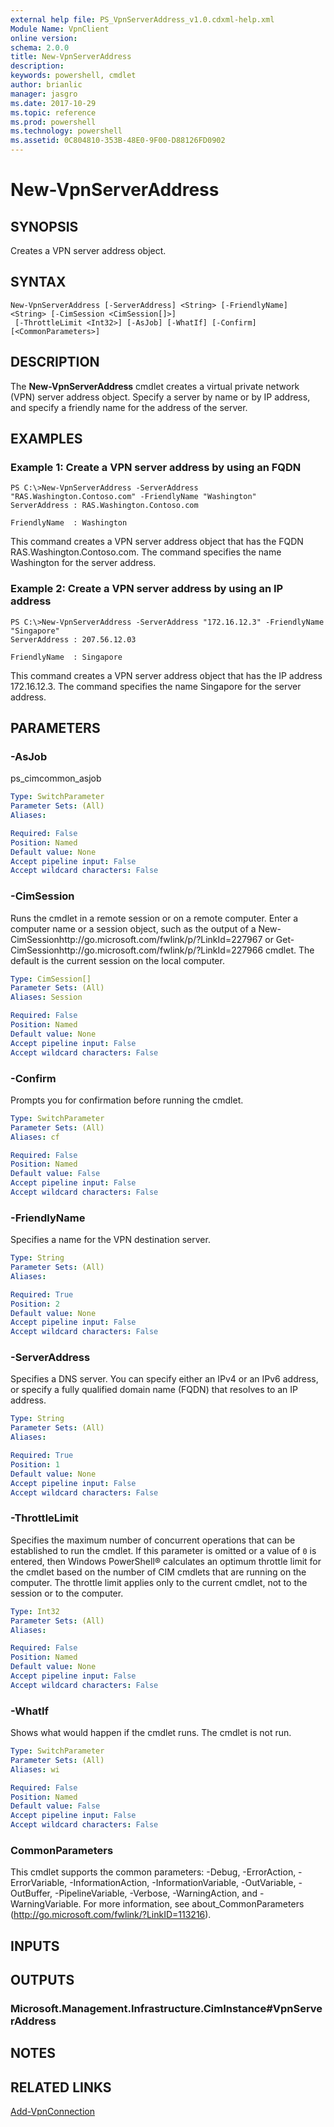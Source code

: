 ```yaml
---
external help file: PS_VpnServerAddress_v1.0.cdxml-help.xml
Module Name: VpnClient
online version: 
schema: 2.0.0
title: New-VpnServerAddress
description: 
keywords: powershell, cmdlet
author: brianlic
manager: jasgro
ms.date: 2017-10-29
ms.topic: reference
ms.prod: powershell
ms.technology: powershell
ms.assetid: 0C804810-353B-48E0-9F00-D88126FD0902
---
```


# New-VpnServerAddress

## SYNOPSIS
Creates a VPN server address object.

## SYNTAX

```
New-VpnServerAddress [-ServerAddress] <String> [-FriendlyName] <String> [-CimSession <CimSession[]>]
 [-ThrottleLimit <Int32>] [-AsJob] [-WhatIf] [-Confirm] [<CommonParameters>]
```

## DESCRIPTION
The **New-VpnServerAddress** cmdlet creates a virtual private network (VPN) server address object.
Specify a server by name or by IP address, and specify a friendly name for the address of the server.

## EXAMPLES

### Example 1: Create a VPN server address by using an FQDN
```
PS C:\>New-VpnServerAddress -ServerAddress "RAS.Washington.Contoso.com" -FriendlyName "Washington"
ServerAddress : RAS.Washington.Contoso.com 

FriendlyName  : Washington
```

This command creates a VPN server address object that has the FQDN RAS.Washington.Contoso.com.
The command specifies the name Washington for the server address.

### Example 2: Create a VPN server address by using an IP address
```
PS C:\>New-VpnServerAddress -ServerAddress "172.16.12.3" -FriendlyName "Singapore"
ServerAddress : 207.56.12.03

FriendlyName  : Singapore
```

This command creates a VPN server address object that has the IP address 172.16.12.3.
The command specifies the name Singapore for the server address.

## PARAMETERS

### -AsJob
ps_cimcommon_asjob

```yaml
Type: SwitchParameter
Parameter Sets: (All)
Aliases: 

Required: False
Position: Named
Default value: None
Accept pipeline input: False
Accept wildcard characters: False
```

### -CimSession
Runs the cmdlet in a remote session or on a remote computer.
Enter a computer name or a session object, such as the output of a New-CimSessionhttp://go.microsoft.com/fwlink/p/?LinkId=227967 or Get-CimSessionhttp://go.microsoft.com/fwlink/p/?LinkId=227966 cmdlet.
The default is the current session on the local computer.

```yaml
Type: CimSession[]
Parameter Sets: (All)
Aliases: Session

Required: False
Position: Named
Default value: None
Accept pipeline input: False
Accept wildcard characters: False
```

### -Confirm
Prompts you for confirmation before running the cmdlet.

```yaml
Type: SwitchParameter
Parameter Sets: (All)
Aliases: cf

Required: False
Position: Named
Default value: False
Accept pipeline input: False
Accept wildcard characters: False
```

### -FriendlyName
Specifies a name for the VPN destination server.

```yaml
Type: String
Parameter Sets: (All)
Aliases: 

Required: True
Position: 2
Default value: None
Accept pipeline input: False
Accept wildcard characters: False
```

### -ServerAddress
Specifies a DNS server.
You can specify either an IPv4 or an IPv6 address, or specify a fully qualified domain name (FQDN) that resolves to an IP address.

```yaml
Type: String
Parameter Sets: (All)
Aliases: 

Required: True
Position: 1
Default value: None
Accept pipeline input: False
Accept wildcard characters: False
```

### -ThrottleLimit
Specifies the maximum number of concurrent operations that can be established to run the cmdlet.
If this parameter is omitted or a value of `0` is entered, then Windows PowerShell® calculates an optimum throttle limit for the cmdlet based on the number of CIM cmdlets that are running on the computer.
The throttle limit applies only to the current cmdlet, not to the session or to the computer.

```yaml
Type: Int32
Parameter Sets: (All)
Aliases: 

Required: False
Position: Named
Default value: None
Accept pipeline input: False
Accept wildcard characters: False
```

### -WhatIf
Shows what would happen if the cmdlet runs.
The cmdlet is not run.

```yaml
Type: SwitchParameter
Parameter Sets: (All)
Aliases: wi

Required: False
Position: Named
Default value: False
Accept pipeline input: False
Accept wildcard characters: False
```

### CommonParameters
This cmdlet supports the common parameters: -Debug, -ErrorAction, -ErrorVariable, -InformationAction, -InformationVariable, -OutVariable, -OutBuffer, -PipelineVariable, -Verbose, -WarningAction, and -WarningVariable. For more information, see about_CommonParameters (http://go.microsoft.com/fwlink/?LinkID=113216).

## INPUTS

## OUTPUTS

### Microsoft.Management.Infrastructure.CimInstance#VpnServerAddress

## NOTES

## RELATED LINKS

[Add-VpnConnection](./Add-VpnConnection.md)

